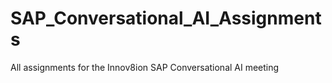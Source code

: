 # SAP_Conversational_AI_Assignments
All assignments for the Innov8ion SAP Conversational AI meeting
